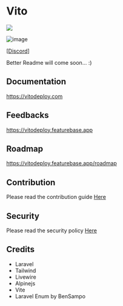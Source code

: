 # Vito

![](https://github.com/vitodeploy/vito/workflows/tests/badge.svg)

![image](https://github.com/vitodeploy/vito/assets/61919774/687d50e5-8a61-41b5-b708-752567e30aed)

[[Discord](https://discord.gg/dcUWA5DV)]

Better Readme will come soon... :)

## Documentation

https://vitodeploy.com

## Feedbacks

https://vitodeploy.featurebase.app

## Roadmap

https://vitodeploy.featurebase.app/roadmap

## Contribution

Please read the contribution guide [Here](/CONTRIBUTING.md)

## Security

Please read the security policy [Here](/SECURITY.md)

## Credits

- Laravel
- Tailwind
- Livewire
- Alpinejs
- Vite
- Laravel Enum by BenSampo

